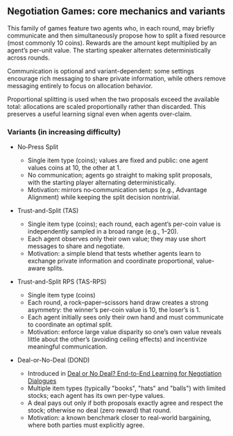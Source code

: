 ## Negotiation Games: core mechanics and variants

This family of games feature two agents who, in each round, may briefly communicate and then simultaneously propose how to split a fixed resource (most commonly 10 coins). Rewards are the amount kept multiplied by an agent’s per-unit value. The starting speaker alternates deterministically across rounds.

Communication is optional and variant-dependent: some settings encourage rich messaging to share private information, while others remove messaging entirely to focus on allocation behavior.

Proportional splitting is used when the two proposals exceed the available total: allocations are scaled proportionally rather than discarded. This preserves a useful learning signal even when agents over-claim.

### Variants (in increasing difficulty) 

- No‑Press Split 
  - Single item type (coins); values are fixed and public: one agent values coins at 10, the other at 1.
  - No communication; agents go straight to making split proposals, with the starting player alternating deterministically.
  - Motivation: mirrors no‑communication setups (e.g., Advantage Alignment) while keeping the split decision nontrivial.

- Trust-and-Split (TAS)
  - Single item type (coins); each round, each agent’s per-coin value is independently sampled in a broad range (e.g., 1–20).
  - Each agent observes only their own value; they may use short messages to share and negotiate.
  - Motivation: a simple blend that tests whether agents learn to exchange private information and coordinate proportional, value-aware splits.

- Trust-and-Split RPS (TAS-RPS)
  - Single item type (coins)
  - Each round, a rock–paper–scissors hand draw creates a strong asymmetry: the winner’s per-coin value is 10, the loser’s is 1.
  - Each agent initially sees only their own hand and must communicate to coordinate an optimal split.
  - Motivation: enforce large value disparity so one’s own value reveals little about the other’s (avoiding ceiling effects) and incentivize meaningful communication.

- Deal-or-No-Deal (DOND)
  - Introduced in [Deal or No Deal? End-to-End Learning for Negotiation Dialogues](https://arxiv.org/pdf/1706.05125)
  - Multiple item types (typically "books", "hats" and "balls") with limited stocks; each agent has its own per-type values.
  - A deal pays out only if both proposals exactly agree and respect the stock; otherwise no deal (zero reward) that round.
  - Motivation: a known benchmark closer to real-world bargaining, where both parties must explicitly agree.







